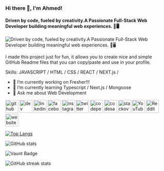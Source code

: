 ### Hi there 👋, I'm Ahmed!
#### Driven by code, fueled by creativity.A Passionate Full-Stack Web Developer building meaningful web experiences. 🚀🖥️
![Driven by code, fueled by creativity.A Passionate Full-Stack Web Developer building meaningful web experiences. 🚀🖥️](https://i.ibb.co/ygJYLTc/logo2-1.png)

I made this project just for fun, it allows you to create nice and simple GitHub Readme files that you can copy/paste and use in your profile.

Skills: JAVASCRIPT / HTML / CSS / REACT /  NEXT.js /

- 🔭 I’m currently working on Fresher!!! 
- 🌱 I’m currently learning Typescript / Next.js / Mongoose 
- 💬 Ask me about Web Development 


[<img src='https://cdn.jsdelivr.net/npm/simple-icons@3.0.1/icons/github.svg' alt='github' height='40'>](https://github.com/Aahmed-Hossain)  [<img src='https://cdn.jsdelivr.net/npm/simple-icons@3.0.1/icons/dev-dot-to.svg' alt='dev' height='40'>](https://dev.to/Aahmed-Hossain)  [<img src='https://cdn.jsdelivr.net/npm/simple-icons@3.0.1/icons/linkedin.svg' alt='linkedin' height='40'>](https://www.linkedin.com/in/Aahmed-Hossain/)  [<img src='https://cdn.jsdelivr.net/npm/simple-icons@3.0.1/icons/facebook.svg' alt='facebook' height='40'>](https://www.facebook.com/Aahmed-Hossain)  [<img src='https://cdn.jsdelivr.net/npm/simple-icons@3.0.1/icons/instagram.svg' alt='instagram' height='40'>](https://www.instagram.com/Aahmed-Hossain/)  [<img src='https://cdn.jsdelivr.net/npm/simple-icons@3.0.1/icons/twitter.svg' alt='twitter' height='40'>](https://twitter.com/Aahmed-Hossain)  [<img src='https://cdn.jsdelivr.net/npm/simple-icons@3.0.1/icons/codepen.svg' alt='codepen' height='40'>](https://codepen.io/Aahmed-Hossain)  [<img src='https://cdn.jsdelivr.net/npm/simple-icons@3.0.1/icons/codesandbox.svg' alt='codesandbox' height='40'>](https://codesandbox.io/u/Aahmed-Hossain)  [<img src='https://cdn.jsdelivr.net/npm/simple-icons@3.0.1/icons/stackoverflow.svg' alt='stackoverflow' height='40'>](https://stackoverflow.com/users/Aahmed-Hossain)  [<img src='https://cdn.jsdelivr.net/npm/simple-icons@3.0.1/icons/youtube.svg' alt='YouTube' height='40'>](https://www.youtube.com/channel/Aahmed-Hossain)  [<img src='https://cdn.jsdelivr.net/npm/simple-icons@3.0.1/icons/reddit.svg' alt='Reddit' height='40'>](https://www.reddit.com/user/Aahmed-Hossain)  [<img src='https://cdn.jsdelivr.net/npm/simple-icons@3.0.1/icons/icloud.svg' alt='website' height='40'>](Aahmed-Hossain)  

[![Top Langs](https://github-readme-stats.vercel.app/api/top-langs/?username=Aahmed-Hossain)](https://github.com/anuraghazra/github-readme-stats)

![GitHub stats](https://github-readme-stats.vercel.app/api?username=Aahmed-Hossain&show_icons=true&count_private=true)  

[radical]: https://github-readme-stats.vercel.app/api?username=Aahmed-Hossain&show_icons=true&hide=contribs,prs&cache_seconds=86400&theme=radical

![Vaunt Badge](https://api.vaunt.dev/v1/github/entities/Aahmed-Hossain/contributions?format=svg&private=true)  

![GitHub streak stats](https://streak-stats.demolab.com/?user=Aahmed-Hossain)  

